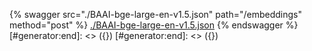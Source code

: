 [#generator:start]: <> ({ "template": "openapi" })
[#generator:start]: <> ({ "template": "openapi" })
{% swagger src="./BAAI-bge-large-en-v1.5.json" path="/embeddings" method="post" %}
[./BAAI-bge-large-en-v1.5.json](./BAAI-bge-large-en-v1.5.json)
{% endswagger %}
[#generator:end]: <> ({})
[#generator:end]: <> ({})